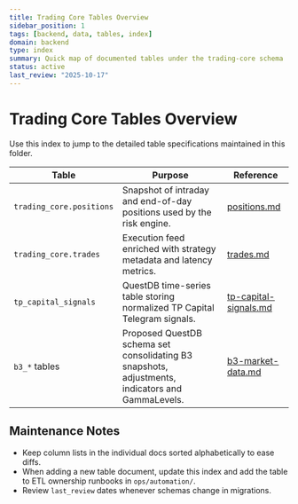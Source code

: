 ```yaml
---
title: Trading Core Tables Overview
sidebar_position: 1
tags: [backend, data, tables, index]
domain: backend
type: index
summary: Quick map of documented tables under the trading-core schema
status: active
last_review: "2025-10-17"
---
```


# Trading Core Tables Overview

Use this index to jump to the detailed table specifications maintained in this folder.

| Table | Purpose | Reference |
|-------|---------|-----------|
| `trading_core.positions` | Snapshot of intraday and end-of-day positions used by the risk engine. | [positions.md](positions.md) |
| `trading_core.trades` | Execution feed enriched with strategy metadata and latency metrics. | [trades.md](trades.md) |
| `tp_capital_signals` | QuestDB time-series table storing normalized TP Capital Telegram signals. | [tp-capital-signals.md](tp-capital-signals.md) |
| `b3_*` tables | Proposed QuestDB schema set consolidating B3 snapshots, adjustments, indicators and GammaLevels. | [b3-market-data.md](b3-market-data.md) |

## Maintenance Notes

- Keep column lists in the individual docs sorted alphabetically to ease diffs.
- When adding a new table document, update this index and add the table to ETL ownership runbooks in `ops/automation/`.
- Review `last_review` dates whenever schemas change in migrations.
